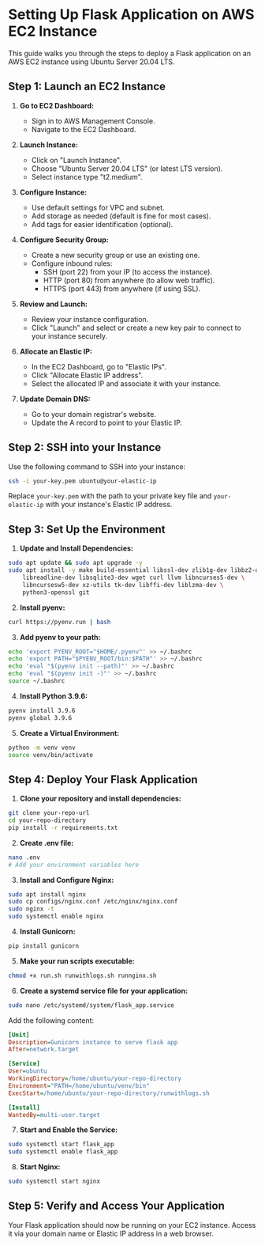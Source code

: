 # Setting Up Flask Application on AWS EC2 Instance

This guide walks you through the steps to deploy a Flask application on an AWS EC2 instance using Ubuntu Server 20.04 LTS.

## Step 1: Launch an EC2 Instance

1. **Go to EC2 Dashboard:**

   - Sign in to AWS Management Console.
   - Navigate to the EC2 Dashboard.

2. **Launch Instance:**

   - Click on "Launch Instance".
   - Choose "Ubuntu Server 20.04 LTS" (or latest LTS version).
   - Select instance type "t2.medium".

3. **Configure Instance:**

   - Use default settings for VPC and subnet.
   - Add storage as needed (default is fine for most cases).
   - Add tags for easier identification (optional).

4. **Configure Security Group:**

   - Create a new security group or use an existing one.
   - Configure inbound rules:
     - SSH (port 22) from your IP (to access the instance).
     - HTTP (port 80) from anywhere (to allow web traffic).
     - HTTPS (port 443) from anywhere (if using SSL).

5. **Review and Launch:**

   - Review your instance configuration.
   - Click "Launch" and select or create a new key pair to connect to your instance securely.

6. **Allocate an Elastic IP:**

   - In the EC2 Dashboard, go to "Elastic IPs".
   - Click "Allocate Elastic IP address".
   - Select the allocated IP and associate it with your instance.

7. **Update Domain DNS:**
   - Go to your domain registrar's website.
   - Update the A record to point to your Elastic IP.

## Step 2: SSH into your Instance

Use the following command to SSH into your instance:

```bash
ssh -i your-key.pem ubuntu@your-elastic-ip
```

Replace `your-key.pem` with the path to your private key file and `your-elastic-ip` with your instance's Elastic IP address.

## Step 3: Set Up the Environment

1. **Update and Install Dependencies:**

```bash
sudo apt update && sudo apt upgrade -y
sudo apt install -y make build-essential libssl-dev zlib1g-dev libbz2-dev \
    libreadline-dev libsqlite3-dev wget curl llvm libncurses5-dev \
    libncursesw5-dev xz-utils tk-dev libffi-dev liblzma-dev \
    python3-openssl git
```

2. **Install pyenv:**

```bash
curl https://pyenv.run | bash
```

3. **Add pyenv to your path:**

```bash
echo 'export PYENV_ROOT="$HOME/.pyenv"' >> ~/.bashrc
echo 'export PATH="$PYENV_ROOT/bin:$PATH"' >> ~/.bashrc
echo 'eval "$(pyenv init --path)"' >> ~/.bashrc
echo 'eval "$(pyenv init -)"' >> ~/.bashrc
source ~/.bashrc
```

4. **Install Python 3.9.6:**

```bash
pyenv install 3.9.6
pyenv global 3.9.6
```

5. **Create a Virtual Environment:**

```bash
python -m venv venv
source venv/bin/activate
```

## Step 4: Deploy Your Flask Application

1. **Clone your repository and install dependencies:**

```bash
git clone your-repo-url
cd your-repo-directory
pip install -r requirements.txt
```

2. **Create .env file:**

```bash
nano .env
# Add your environment variables here
```

3. **Install and Configure Nginx:**

```bash
sudo apt install nginx
sudo cp configs/nginx.conf /etc/nginx/nginx.conf
sudo nginx -t
sudo systemctl enable nginx
```

4. **Install Gunicorn:**

```bash
pip install gunicorn
```

5. **Make your run scripts executable:**

```bash
chmod +x run.sh runwithlogs.sh runnginx.sh
```

6. **Create a systemd service file for your application:**

```bash
sudo nano /etc/systemd/system/flask_app.service
```

Add the following content:

```ini
[Unit]
Description=Gunicorn instance to serve flask app
After=network.target

[Service]
User=ubuntu
WorkingDirectory=/home/ubuntu/your-repo-directory
Environment="PATH=/home/ubuntu/venv/bin"
ExecStart=/home/ubuntu/your-repo-directory/runwithlogs.sh

[Install]
WantedBy=multi-user.target
```

7. **Start and Enable the Service:**

```bash
sudo systemctl start flask_app
sudo systemctl enable flask_app
```

8. **Start Nginx:**

```bash
sudo systemctl start nginx
```

## Step 5: Verify and Access Your Application

Your Flask application should now be running on your EC2 instance. Access it via your domain name or Elastic IP address in a web browser.
